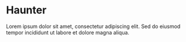 # Haunter

Lorem ipsum dolor sit amet, consectetur adipiscing elit. Sed do eiusmod tempor incididunt ut labore et dolore magna aliqua.

